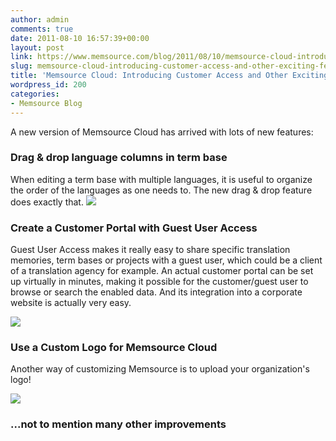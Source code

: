 ```yaml
---
author: admin
comments: true
date: 2011-08-10 16:57:39+00:00
layout: post
link: https://www.memsource.com/blog/2011/08/10/memsource-cloud-introducing-customer-access-and-other-exciting-features/
slug: memsource-cloud-introducing-customer-access-and-other-exciting-features
title: 'Memsource Cloud: Introducing Customer Access and Other Exciting Features'
wordpress_id: 200
categories:
- Memsource Blog
---
```


A new version of Memsource Cloud has arrived with lots of new features:<!-- more -->


### Drag & drop language columns in term base


When editing a term base with multiple languages, it is useful to organize the order of the languages as one needs to. The new drag & drop feature does exactly that.
[![](/wp-content/uploads/2011/08/drag-and-drop-term-base1-300x207.png)](/wp-content/uploads/2011/08/drag-and-drop-term-base1.png)


### Create a Customer Portal with Guest User Access


Guest User Access makes it really easy to share specific translation memories, term bases or projects with a guest user, which could be a client of a translation agency for example. An actual customer portal can be set up virtually in minutes, making it possible for the customer/guest user to browse or search the enabled data. And its integration into a corporate website is actually very easy.

[![](/wp-content/uploads/2011/08/guest-user-privileges-223x300.png)](/wp-content/uploads/2011/08/guest-user-privileges.png)


### Use a Custom Logo for Memsource Cloud


Another way of customizing Memsource is to upload your organization's logo!

[![](/wp-content/uploads/2011/08/custom-logo-300x116.png)](/wp-content/uploads/2011/08/custom-logo.png)


### ...not to mention many other improvements
